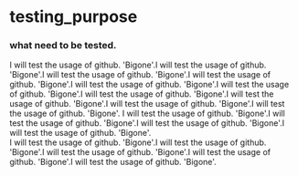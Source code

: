 # testing_purpose
### what need to be tested.
I will test the usage of github. 'Bigone'.I will test the usage of github. 'Bigone'.I will test the usage of github. 'Bigone'.I will test the usage of github. 'Bigone'.I will test the usage of github. 'Bigone'.I will test the usage of github. 'Bigone'.I will test the usage of github. 'Bigone'.I will test the usage of github. 'Bigone'.I will test the usage of github. 'Bigone'.I will test the usage of github. 'Bigone'.                                                                                          I will test the usage of github. 'Bigone'.I will test the usage of github. 'Bigone'.I will test the usage of github. 'Bigone'.I will test the usage of github. 'Bigone'.<br> I will test the usage of github. 'Bigone'.I will test the usage of github. 'Bigone'.I will test the usage of github. 'Bigone'.I will test the usage of github. 'Bigone'.I will test the usage of github. 'Bigone'.
